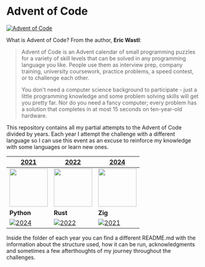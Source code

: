 # Advent of Code

[![Advent of Code](https://img.shields.io/badge/Advent%20of%20Code-ffff66?logo=adventofcode&logoColor=000)](<https://adventofcode.com/> "Advent of Code homepage")

What is Advent of Code? From the author, **Eric Wastl**:

> Advent of Code is an Advent calendar of small programming puzzles for a variety of skill levels that can be
> solved in any programming language you like. People use them as interview prep, company training, university
> coursework, practice problems, a speed contest, or to challenge each other.
>
> You don't need a computer science background to participate - just a little programming knowledge and some
> problem solving skills will get you pretty far. Nor do you need a fancy computer; every problem has a solution
> that completes in at most 15 seconds on ten-year-old hardware.

This repository contains all my partial attempts to the Advent of Code divided
by years. Each year I attempt the challenge with a different language so I can
use this event as an excuse to reinforce my knowledge with some languages or
learn new ones.

| [2021](./2021) | [2022](./2022) | [2024](./2024) |
|---|---|---|
| <img width="100px" height="100px" src="https://cdn.jsdelivr.net/gh/devicons/devicon@latest/icons/python/python-original.svg" /> | <img width="100px" height="100px" src="https://cdn.jsdelivr.net/gh/devicons/devicon@latest/icons/rust/rust-original.svg" /> | <img width="100px" height="100px" src="https://cdn.jsdelivr.net/gh/devicons/devicon@latest/icons/zig/zig-original.svg" /> |
| **Python** | **Rust** | **Zig** |
| [![2024](https://img.shields.io/badge/⭐%2029-gray?logo=adventofcode&logoColor=k&labelColor=orange)](https://adventofcode.com/2024) | [![2022](https://img.shields.io/badge/⭐%2030-gray?logo=adventofcode&labelColor=orange)](https://adventofcode.com/2022) | [![2021](https://img.shields.io/badge/⭐%2011-gray?logo=adventofcode&logoColor=black&labelColor=yellow)](https://adventofcode.com/2021) |

Inside the folder of each year you can find a different README.md with the
information about the structure used, how it can be run, acknowledgments and
sometimes a few afterthoughts of my journey throughout the challenges.
